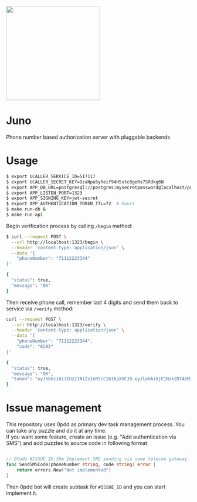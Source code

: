<img style="width: 256px;" src="https://i.imgur.com/bGhuPoM.jpg">

# Juno
Phone number based authorization server with pluggable backends


# Usage

```bash
$ export UCALLER_SERVICE_ID=517117
$ export UCALLER_SECRET_KEY=DzaNpa5yheif94H5stc8geRs7SRdkg6N
$ export APP_DB_URL=postgresql://postgres:mysecretpassword@localhost/postgres?sslmode=disabled
$ export APP_LISTEN_PORT=1323
$ export APP_SIGNING_KEY=jwt-secret
$ export APP_AUTHENTICATION_TOKEN_TTL=72  # hours
$ make run-db &
$ make run-api
```

Begin verification process by calling `/begin` method:

```bash
$ curl --request POST \
  --url http://localhost:1323/begin \
  --header 'content-type: application/json' \
  --data '{
	"phoneNumber": "71112223344"
}'

{
  "status": true,
  "message": "OK"
}
```

Then receive phone call, remember last 4 digits and send them back to service via `/verify` method:

```bash
curl --request POST \
  --url http://localhost:1323/verify \
  --header 'content-type: application/json' \
  --data '{
	"phoneNumber": "71112223344",
	"code": "8282"
}'

{
  "status": true,
  "message": "OK",
  "token": "eyJhbGciOiJIUzI1NiIsInR5cCI6IkpXVCJ9.eyJleHAiOjE1Nzk2OTA5MzksInBob25lX251bWJlciI6Ijc5ODE4MjQ2NDAzIiwidXNlcl9pZCI6Ilx1MDAwMSJ9.Z5ASIE8bg4gDJgaWZGPoPm_l7CxWgQRiyh3lXGrz1LA"
}
```

# Issue management

This repository uses 0pdd as primary dev task management process. You can take any puzzle and do it at any time.  
If you want some feature, create an issue (e.g. "Add authentication via SMS") and add puzzles to source code in following format:
```go

// @todo #ISSUE_ID:30m Implement SMS sending via some telecom gateway
func SendSMSCode(phoneNumber string, code string) error {
    return errors.New("Not implemented")
}

```

Then 0pdd bot will create subtask for `#ISSUE_ID` and you can start implement it.

